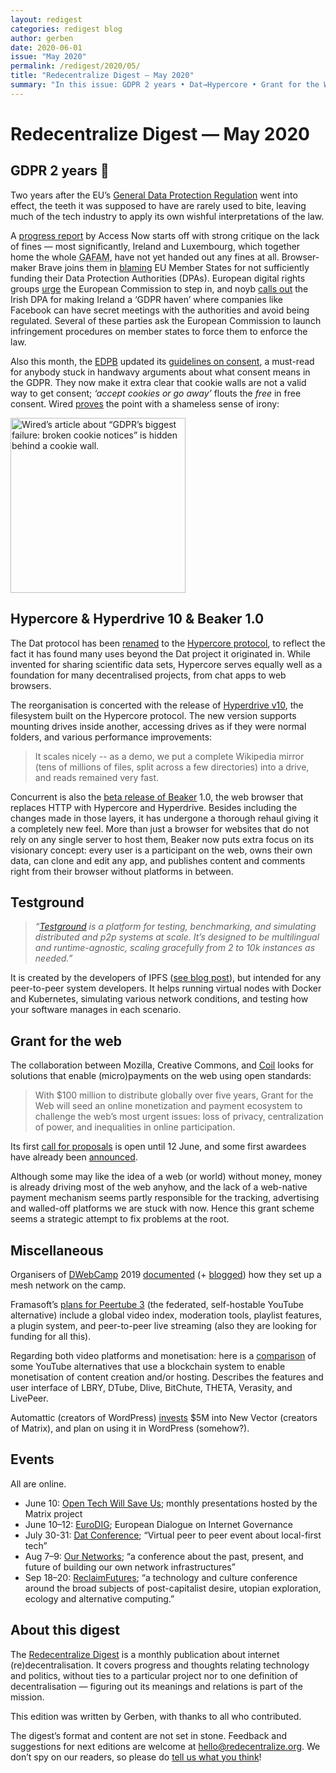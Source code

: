 ```yaml
---
layout: redigest
categories: redigest blog
author: gerben
date: 2020-06-01
issue: "May 2020"
permalink: /redigest/2020/05/
title: "Redecentralize Digest — May 2020"
summary: "In this issue: GDPR 2 years • Dat→Hypercore • Grant for the Web • etc."
---
```


Redecentralize Digest — May 2020
================================


## GDPR 2 years 🎂

Two years after the EU’s [General Data Protection Regulation][] went into effect, the teeth it was supposed to have are rarely used to bite, leaving much of the tech industry to apply its own wishful interpretations of the law.

A [progress report][] by Access Now starts off with strong critique on the lack of fines — most significantly, Ireland and Luxembourg, which together home the whole <abbr title="Google, Apple, Facebook, Amazon, Microsoft (and several others could be added to this list)">GAFAM</abbr>, have not yet handed out any fines at all. Browser-maker Brave joins them in [blaming][] EU Member States for not sufficiently funding their Data Protection Authorities (DPAs). European digital rights groups [urge][] the European Commission to step in, and noyb [calls out][] the Irish DPA for making Ireland a ‘GDPR haven’ where companies like Facebook can have secret meetings with the authorities and avoid being regulated. Several of these parties ask the European Commission to launch infringement procedures on member states to force them to enforce the law.

Also this month, the [EDPB][] updated its [guidelines on consent][], a must-read for anybody stuck in handwavy arguments about what consent means in the GDPR. They now make it extra clear that cookie walls are not a valid way to get consent; *‘accept cookies or go away’* flouts the *free* in free consent. Wired [proves][] the point with a shameless sense of irony:

<img alt="Wired’s article about “GDPR’s biggest failure: broken cookie notices” is hidden behind a cookie wall." src="https://redecentralize.org/redigest/2020/05/screenshot-wired.png" width="816" height="1626" style="width: 20em; height: auto;"/>

[General Data Protection Regulation]: https://eur-lex.europa.eu/legal-content/EN/TXT/?uri=CELEX:32016R0679 "REGULATION (EU) 2016/679 OF THE EUROPEAN PARLIAMENT AND OF THE COUNCIL of 27 April 2016 on the protection of natural persons with regard to the processing of personal data and on the free movement of such data, and repealing Directive 95/46/EC (General Data Protection Regulation)"
[progress report]: https://www.accessnow.org/cms/assets/uploads/2020/05/Two-Years-Under-GDPR.pdf
[blaming]: https://brave.com/dpa-report-2020/ "New data on GDPR enforcement agencies reveal why the GDPR is failing · Johnny Ryan · 27 Apr 2020"
[urge]: https://edri.org/open-letter-edri-urges-enforcement-and-actions-for-the-2-year-anniversary-of-the-gdpr/ "Open Letter: EDRi urges enforcement and actions for the 2 year anniversary of the GDPR · EDRi (European Digital Rights) · 25 May 2020"
[calls out]: https://noyb.eu/en/open-letter "Open Letter on “confidential” dealings in Facebook case · noyb (none of your business) · 24 May 2020"
[EDPB]: https://edpb.europa.eu/ "European Data Protection Board; the umbrella institution encompassing the EU member states’ Data Protection Authorities"
[guidelines on consent]: https://edpb.europa.eu/our-work-tools/our-documents/guidelines/guidelines-052020-consent-under-regulation-2016679_en "Guidelines 05/2020 on consent under Regulation 2016/679 · EDPB · 4 May 2020"
[proves]: https://www.wired.co.uk/article/gdpr-cookie-consent-eprivacy


## Hypercore & Hyperdrive 10 & Beaker 1.0

The Dat protocol has been [renamed][] to the [Hypercore protocol], to reflect the fact it has found many uses beyond the Dat project it originated in. While invented for sharing scientific data sets, Hypercore serves equally well as a foundation for many decentralised projects, from chat apps to web browsers.

The reorganisation is concerted with the release of [Hyperdrive v10][], the filesystem built on the Hypercore protocol. The new version supports mounting drives inside another, accessing drives as if they were normal folders, and various performance improvements:

> It scales nicely -- as a demo, we put a complete Wikipedia mirror (tens of millions of files, split across a few directories) into a drive, and reads remained very fast.

Concurrent is also the [beta release of Beaker] 1.0, the web browser that replaces HTTP with Hypercore and Hyperdrive. Besides including the changes made in those layers, it has undergone a thorough rehaul giving it a completely new feel. More than just a browser for websites that do not rely on any single server to host them, Beaker now puts extra focus on its visionary concept: every user is a participant on the web, owns their own data, can clone and edit any app, and publishes content and comments right from their browser without platforms in between.

[renamed]: https://blog.datproject.org/2020/05/15/dat-protocol-renamed-hypercore-protocol/ "Dat Protocol renamed Hypercore Protocol · Karissa McKelvey · 15 May 2020"
[Hypercore protocol]: https://hypercore-protocol.org/ "“Hypercore is a distributed append-only log … Think lightweight blockchain crossed with BitTorrent.”"
[Hyperdrive v10]: https://blog.hypercore-protocol.org/posts/announcing-hyperdrive-10/ "Announcing Hyperdrive v10 · Andrew Osheroff · 14 May 2020"
[beta release of Beaker]: https://beakerbrowser.com/2020/05/14/beaker-1-0-beta.html "Announcing the Beaker 1.0 Beta · Paul Frazee · 14 May 2020"


## Testground

> *“[Testground][] is a platform for testing, benchmarking, and simulating distributed and p2p systems at scale. It’s designed to be multilingual and runtime-agnostic, scaling gracefully from 2 to 10k instances as needed.”*

It is created by the developers of IPFS ([see blog post][]), but intended for any peer-to-peer system developers. It helps running virtual nodes with Docker and Kubernetes, simulating various network conditions, and testing how your software manages in each scenario.

[Testground]: https://docs.testground.ai/
[see blog post]: https://blog.ipfs.io/2020-05-06-launching-testground/


## Grant for the web

The collaboration between Mozilla, Creative Commons, and [Coil][] looks for solutions that enable (micro)payments on the web using open standards:

> With $100 million to distribute globally over five years, Grant for the Web will seed an online monetization and payment ecosystem to challenge the web’s most urgent issues: loss of privacy, centralization of power, and inequalities in online participation.

Its first [call for proposals][] is open until 12 June, and some first awardees have already been [announced][].

Although some may like the idea of a web (or world) without money, money is already driving most of the web anyhow, and the lack of a web-native payment mechanism seems partly responsible for the tracking, advertising and walled-off platforms we are stuck with now. Hence this grant scheme seems a strategic attempt to fix problems at the root.

[Coil]: https://coil.com/ "Coil is a startup developing a web monetisation system based on open standards (the Interledger protocol suite, and their proposed Web Monetization browser API)"
[call for proposals]: https://www.grantfortheweb.org/post/announcing-first-public-call-for-proposals
[announced]: https://www.grantfortheweb.org/post/250000-in-funding-to-early-grantees


## Miscellaneous

Organisers of [DWebCamp][] 2019 [documented][] (+ [blogged][]) how they set up a mesh network on the camp.

[documented]: https://dweb-camp-2019.github.io/meshnet/
[blogged]: https://medium.com/decentralized-web/dweb-camp-meshnet-a-model-for-bringing-communities-online-b410c3dd4e5a "DWeb Camp Meshnet: A model for bringing communities online · benhylau · 8 May 2020"
[DWebCamp]: https://dwebcamp.org/


Framasoft’s [plans for Peertube 3][] (the federated, self-hostable YouTube alternative) include a global video index, moderation tools, playlist features, a plugin system, and peer-to-peer live streaming (also they are looking for funding for all this).

[plans for Peertube 3]: https://framablog.org/2020/05/26/our-plans-for-peertube-v3-progressive-fundraising-live-streaming-coming-next-fall/ "Our plans for PeerTube v3 : progressive fundraising, live streaming coming next fall · Framasoft · 26 May 2020"


Regarding both video platforms and monetisation: here is a [comparison][] of some YouTube alternatives that use a blockchain system to enable monetisation of content creation and/or hosting. Describes the features and user interface of LBRY, DTube, Dlive, BitChute, THETA, Verasity, and LivePeer.

[comparison]: https://blockonomi.com/youtube-alternative/ "Best YouTube Alternatives: The Future Decentralized Video Platforms · Daniel Dob / Blockonomi · 28 Apr 2020"


Automattic (creators of WordPress) [invests][] $5M into New Vector (creators of Matrix), and plan on using it in WordPress (somehow?).

[invests]: https://matrix.org/blog/2020/05/21/welcoming-automattic-to-matrix "Welcoming Automattic to Matrix! · Matthew Hodgson · 21 May 2020"


## Events

All are online.

- June 10: [Open Tech Will Save Us](https://matrix.org/open-tech-will-save-us/); monthly presentations hosted by the Matrix project
- June 10–12: [EuroDIG](https://www.eurodig.org/index.php?id=76); European Dialogue on Internet Governance
- July 30-31: [Dat Conference](https://events.dat.foundation/2020/); “Virtual peer to peer event about local-first tech”
- Aug 7–9: [Our Networks](https://ournetworks.ca/); “a conference about the past, present, and future of building our own network infrastructures”
- Sep 18–20: [ReclaimFutures](https://reclaimfutures.org/); “a technology and culture conference around the broad subjects of post-capitalist desire, utopian exploration, ecology and alternative computing.”


## About this digest

The [Redecentralize Digest](https://redecentralize.org/redigest/) is a monthly publication about internet (re)decentralisation. It covers progress and thoughts relating technology and politics, without ties to a particular project nor to one definition of decentralisation — figuring out its meanings and relations is part of the mission.

This edition was written by Gerben, with thanks to all who contributed.

The digest’s format and content are not set in stone. Feedback and suggestions for next editions are welcome at <hello@redecentralize.org>. We don’t spy on our readers, so please do [tell us what you think](mailto:hello@redecentralize.org?subject=ReDigest%20feedback&body=I%20find%20ReDigest%20_____.%20It%20would%20be%20(even)%20better%20if%20_____.)!

